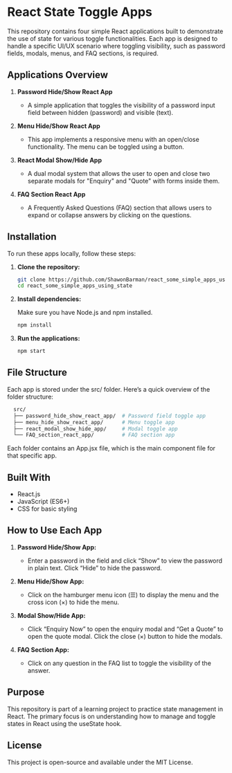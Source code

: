 # React State Toggle Apps

This repository contains four simple React applications built to demonstrate the use of state for various toggle functionalities. Each app is designed to handle a specific UI/UX scenario where toggling visibility, such as password fields, modals, menus, and FAQ sections, is required.

## Applications Overview

1. **Password Hide/Show React App**
   - A simple application that toggles the visibility of a password input field between hidden (password) and visible (text).

2. **Menu Hide/Show React App**
   - This app implements a responsive menu with an open/close functionality. The menu can be toggled using a button.

3. **React Modal Show/Hide App**
   - A dual modal system that allows the user to open and close two separate modals for "Enquiry" and "Quote" with forms inside them.

4. **FAQ Section React App**
   - A Frequently Asked Questions (FAQ) section that allows users to expand or collapse answers by clicking on the questions.

## Installation

To run these apps locally, follow these steps:

1. **Clone the repository:**

   ```bash
   git clone https://github.com/ShawonBarman/react_some_simple_apps_using_state.git
   cd react_some_simple_apps_using_state
   ```

2. **Install dependencies:**

   Make sure you have Node.js and npm installed.

   ```bash
   npm install
   ```

3. **Run the applications:**

   ```bash
   npm start
   ```

## File Structure

Each app is stored under the src/ folder. Here’s a quick overview of the folder structure:

  ```bash
    src/
    ├── password_hide_show_react_app/  # Password field toggle app
    ├── menu_hide_show_react_app/      # Menu toggle app
    ├── react_modal_show_hide_app/     # Modal toggle app
    └── FAQ_section_react_app/         # FAQ section app
  ```

Each folder contains an App.jsx file, which is the main component file for that specific app.

## Built With

- React.js
- JavaScript (ES6+)
- CSS for basic styling

## How to Use Each App

1. **Password Hide/Show App:**
   - Enter a password in the field and click “Show” to view the password in plain text. Click “Hide” to hide the password.
   
2. **Menu Hide/Show App:**
   - Click on the hamburger menu icon (☰) to display the menu and the cross icon (×) to hide the menu.
   
3. **Modal Show/Hide App:**
   - Click “Enquiry Now” to open the enquiry modal and “Get a Quote” to open the quote modal. Click the close (×) button to hide the modals.
   
4. **FAQ Section App:**
   - Click on any question in the FAQ list to toggle the visibility of the answer.
  
## Purpose

This repository is part of a learning project to practice state management in React. The primary focus is on understanding how to manage and toggle states in React using the useState hook.

## License

This project is open-source and available under the MIT License.
